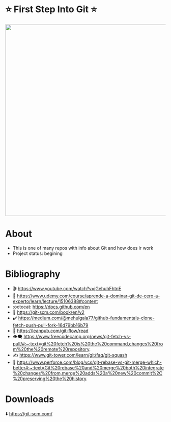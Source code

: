 # :star: First Step Into Git :star:

<img src="https://www.campusmvp.es/recursos/image.axd?picture=/2020/2T/git-post-blog.png" width=600px>

# About
* This is one of many repos with info about Git and how does ir work
* Project status: begining

# Bibliography
* :clapper: https://www.youtube.com/watch?v=jGehuhFhtnE
* :memo: https://www.udemy.com/course/aprende-a-dominar-git-de-cero-a-experto/learn/lecture/15106388#content
* :octocat: https://docs.github.com/en
* :speech_balloon: https://git-scm.com/book/en/v2
* :heavy_check_mark: https://medium.com/@mehulgala77/github-fundamentals-clone-fetch-push-pull-fork-16d79bb16b79
* :jigsaw: https://leanpub.com/git-flow/read
* :eye_speech_bubble: https://www.freecodecamp.org/news/git-fetch-vs-pull/#:~:text=git%20fetch%20is%20the%20command,changes%20from%20the%20remote%20repository.
* :writing_hand: https://www.git-tower.com/learn/git/faq/git-squash
* :ticket: https://www.perforce.com/blog/vcs/git-rebase-vs-git-merge-which-better#:~:text=Git%20rebase%20and%20merge%20both%20integrate%20changes%20from,merge%20adds%20a%20new%20commit%2C%20preserving%20the%20history.


# Downloads
:arrow_down: https://git-scm.com/
